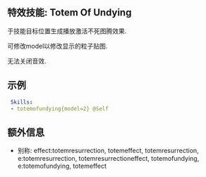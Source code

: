 特效技能: Totem Of Undying
--------------------------

于技能目标位置生成播放激活不死图腾效果.

可修改model以修改显示的粒子贴图.

无法关闭音效.

示例
-----

```yaml
 Skills:
 - totemofundying{model=2} @Self
```

额外信息
---

- 别称: effect:totemresurrection, totemeffect, totemresurrection, e:totemresurrection, totemresurrectioneffect, totemofundying, e:totemofundying, totemeffect